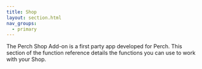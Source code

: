 ```yaml
---
title: Shop
layout: section.html
nav_groups:
  - primary
---
```


The Perch Shop Add-on is a first party app developed for Perch. This section of the function reference details the functions you can use to work with your Shop.
